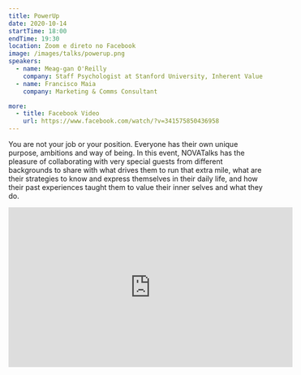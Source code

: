 ```yaml
---
title: PowerUp
date: 2020-10-14
startTime: 18:00
endTime: 19:30
location: Zoom e direto no Facebook
image: /images/talks/powerup.png
speakers:
  - name: Meag-gan O'Reilly
    company: Staff Psychologist at Stanford University, Inherent Value Psychology INC.
  - name: Francisco Maia
    company: Marketing & Comms Consultant

more:
  - title: Facebook Video
    url: https://www.facebook.com/watch/?v=341575850436958
---
```


You are not your job or your position. Everyone has their own unique purpose, ambitions and way of being.
In this event, NOVATalks has the pleasure of collaborating with very special guests from different backgrounds to share with what drives them to run that extra mile, what are their strategies to know and express themselves in their daily life, and how their past experiences taught them to value their inner selves and what they do.

<iframe src="https://www.facebook.com/plugins/post.php?href=https%3A%2F%2Fwww.facebook.com%2Fnovatalks.fct%2Fvideos%2F341575850436958&width=500" width="560" height="315" style="border:none;overflow:hidden" scrolling="no" frameborder="0" allowTransparency="true" allowFullScreen="true"></iframe>
